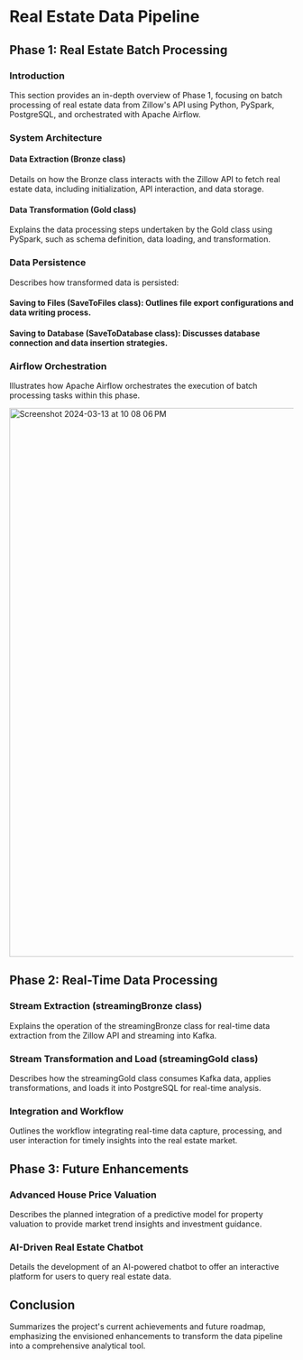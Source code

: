 # Real Estate Data Pipeline

## Phase 1: Real Estate Batch Processing

### Introduction
This section provides an in-depth overview of Phase 1, focusing on batch processing of real estate data from Zillow's API using Python, PySpark, PostgreSQL, and orchestrated with Apache Airflow.

### System Architecture
#### Data Extraction (Bronze class)
Details on how the Bronze class interacts with the Zillow API to fetch real estate data, including initialization, API interaction, and data storage.

#### Data Transformation (Gold class)
Explains the data processing steps undertaken by the Gold class using PySpark, such as schema definition, data loading, and transformation.

### Data Persistence
Describes how transformed data is persisted:

#### Saving to Files (SaveToFiles class): Outlines file export configurations and data writing process.
#### Saving to Database (SaveToDatabase class): Discusses database connection and data insertion strategies.

### Airflow Orchestration
Illustrates how Apache Airflow orchestrates the execution of batch processing tasks within this phase.

<img width="973" alt="Screenshot 2024-03-13 at 10 08 06 PM" src="https://github.com/abhishekteli/-EstateFlow-Agile-Real-Estate-Data-Engineering-/assets/26431142/025bccea-90a0-4cb1-8016-513cd290fda5">



## Phase 2: Real-Time Data Processing

### Stream Extraction (streamingBronze class)
Explains the operation of the streamingBronze class for real-time data extraction from the Zillow API and streaming into Kafka.

### Stream Transformation and Load (streamingGold class)
Describes how the streamingGold class consumes Kafka data, applies transformations, and loads it into PostgreSQL for real-time analysis.

### Integration and Workflow
Outlines the workflow integrating real-time data capture, processing, and user interaction for timely insights into the real estate market.

## Phase 3: Future Enhancements

### Advanced House Price Valuation
Describes the planned integration of a predictive model for property valuation to provide market trend insights and investment guidance.

### AI-Driven Real Estate Chatbot
Details the development of an AI-powered chatbot to offer an interactive platform for users to query real estate data.

## Conclusion
Summarizes the project's current achievements and future roadmap, emphasizing the envisioned enhancements to transform the data pipeline into a comprehensive analytical tool.
